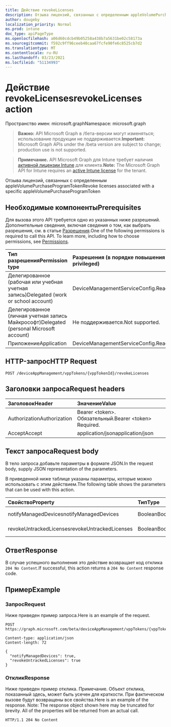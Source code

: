 ```yaml
---
title: Действие revokeLicenses
description: Отзыва лицензий, связанных с определенным appleVolumePurchaseProgramToken
author: dougeby
localization_priority: Normal
ms.prod: intune
doc_type: apiPageType
ms.openlocfilehash: a06d60cdcb49b05258a438b7a5631be02c58173a
ms.sourcegitcommit: f592c9ff96ceeb40caa67fcfe90fe6c8525cb7d2
ms.translationtype: MT
ms.contentlocale: ru-RU
ms.lasthandoff: 03/23/2021
ms.locfileid: "51134993"
---
```

# <a name="revokelicenses-action"></a><span data-ttu-id="402cc-103">Действие revokeLicenses</span><span class="sxs-lookup"><span data-stu-id="402cc-103">revokeLicenses action</span></span>

<span data-ttu-id="402cc-104">Пространство имен: microsoft.graph</span><span class="sxs-lookup"><span data-stu-id="402cc-104">Namespace: microsoft.graph</span></span>

> <span data-ttu-id="402cc-105">**Важно:** API Microsoft Graph в /бета-версии могут изменяться; использование продукции не поддерживается.</span><span class="sxs-lookup"><span data-stu-id="402cc-105">**Important:** Microsoft Graph APIs under the /beta version are subject to change; production use is not supported.</span></span>

> <span data-ttu-id="402cc-106">**Примечание.** API Microsoft Graph для Intune требует наличия [активной лицензии Intune](https://go.microsoft.com/fwlink/?linkid=839381) для клиента.</span><span class="sxs-lookup"><span data-stu-id="402cc-106">**Note:** The Microsoft Graph API for Intune requires an [active Intune license](https://go.microsoft.com/fwlink/?linkid=839381) for the tenant.</span></span>

<span data-ttu-id="402cc-107">Отзыва лицензий, связанных с определенным appleVolumePurchaseProgramToken</span><span class="sxs-lookup"><span data-stu-id="402cc-107">Revoke licenses associated with a specific appleVolumePurchaseProgramToken</span></span>

## <a name="prerequisites"></a><span data-ttu-id="402cc-108">Необходимые компоненты</span><span class="sxs-lookup"><span data-stu-id="402cc-108">Prerequisites</span></span>
<span data-ttu-id="402cc-p101">Для вызова этого API требуется одно из указанных ниже разрешений. Дополнительные сведения, включая сведения о том, как выбрать разрешения, см. в статье [Разрешения](/graph/permissions-reference).</span><span class="sxs-lookup"><span data-stu-id="402cc-p101">One of the following permissions is required to call this API. To learn more, including how to choose permissions, see [Permissions](/graph/permissions-reference).</span></span>

|<span data-ttu-id="402cc-111">Тип разрешения</span><span class="sxs-lookup"><span data-stu-id="402cc-111">Permission type</span></span>|<span data-ttu-id="402cc-112">Разрешения (в порядке повышения привилегий)</span><span class="sxs-lookup"><span data-stu-id="402cc-112">Permissions (from least to most privileged)</span></span>|
|:---|:---|
|<span data-ttu-id="402cc-113">Делегированное (рабочая или учебная учетная запись)</span><span class="sxs-lookup"><span data-stu-id="402cc-113">Delegated (work or school account)</span></span>|<span data-ttu-id="402cc-114">DeviceManagementServiceConfig.ReadWrite.All</span><span class="sxs-lookup"><span data-stu-id="402cc-114">DeviceManagementServiceConfig.ReadWrite.All</span></span>|
|<span data-ttu-id="402cc-115">Делегированное (личная учетная запись Майкрософт)</span><span class="sxs-lookup"><span data-stu-id="402cc-115">Delegated (personal Microsoft account)</span></span>|<span data-ttu-id="402cc-116">Не поддерживается.</span><span class="sxs-lookup"><span data-stu-id="402cc-116">Not supported.</span></span>|
|<span data-ttu-id="402cc-117">Приложение</span><span class="sxs-lookup"><span data-stu-id="402cc-117">Application</span></span>|<span data-ttu-id="402cc-118">DeviceManagementServiceConfig.ReadWrite.All</span><span class="sxs-lookup"><span data-stu-id="402cc-118">DeviceManagementServiceConfig.ReadWrite.All</span></span>|

## <a name="http-request"></a><span data-ttu-id="402cc-119">HTTP-запрос</span><span class="sxs-lookup"><span data-stu-id="402cc-119">HTTP Request</span></span>
<!-- {
  "blockType": "ignored"
}
-->
``` http
POST /deviceAppManagement/vppTokens/{vppTokenId}/revokeLicenses
```

## <a name="request-headers"></a><span data-ttu-id="402cc-120">Заголовки запроса</span><span class="sxs-lookup"><span data-stu-id="402cc-120">Request headers</span></span>
|<span data-ttu-id="402cc-121">Заголовок</span><span class="sxs-lookup"><span data-stu-id="402cc-121">Header</span></span>|<span data-ttu-id="402cc-122">Значение</span><span class="sxs-lookup"><span data-stu-id="402cc-122">Value</span></span>|
|:---|:---|
|<span data-ttu-id="402cc-123">Authorization</span><span class="sxs-lookup"><span data-stu-id="402cc-123">Authorization</span></span>|<span data-ttu-id="402cc-124">Bearer &lt;token&gt;. Обязательный.</span><span class="sxs-lookup"><span data-stu-id="402cc-124">Bearer &lt;token&gt; Required.</span></span>|
|<span data-ttu-id="402cc-125">Accept</span><span class="sxs-lookup"><span data-stu-id="402cc-125">Accept</span></span>|<span data-ttu-id="402cc-126">application/json</span><span class="sxs-lookup"><span data-stu-id="402cc-126">application/json</span></span>|

## <a name="request-body"></a><span data-ttu-id="402cc-127">Текст запроса</span><span class="sxs-lookup"><span data-stu-id="402cc-127">Request body</span></span>
<span data-ttu-id="402cc-128">В тело запроса добавьте параметры в формате JSON.</span><span class="sxs-lookup"><span data-stu-id="402cc-128">In the request body, supply JSON representation of the parameters.</span></span>

<span data-ttu-id="402cc-129">В приведенной ниже таблице указаны параметры, которые можно использовать с этим действием.</span><span class="sxs-lookup"><span data-stu-id="402cc-129">The following table shows the parameters that can be used with this action.</span></span>

|<span data-ttu-id="402cc-130">Свойство</span><span class="sxs-lookup"><span data-stu-id="402cc-130">Property</span></span>|<span data-ttu-id="402cc-131">Тип</span><span class="sxs-lookup"><span data-stu-id="402cc-131">Type</span></span>|<span data-ttu-id="402cc-132">Описание</span><span class="sxs-lookup"><span data-stu-id="402cc-132">Description</span></span>|
|:---|:---|:---|
|<span data-ttu-id="402cc-133">notifyManagedDevices</span><span class="sxs-lookup"><span data-stu-id="402cc-133">notifyManagedDevices</span></span>|<span data-ttu-id="402cc-134">Boolean</span><span class="sxs-lookup"><span data-stu-id="402cc-134">Boolean</span></span>|<span data-ttu-id="402cc-135">Н/Д</span><span class="sxs-lookup"><span data-stu-id="402cc-135">Not yet documented</span></span>|
|<span data-ttu-id="402cc-136">revokeUntrackedLicenses</span><span class="sxs-lookup"><span data-stu-id="402cc-136">revokeUntrackedLicenses</span></span>|<span data-ttu-id="402cc-137">Boolean</span><span class="sxs-lookup"><span data-stu-id="402cc-137">Boolean</span></span>|<span data-ttu-id="402cc-138">Н/Д</span><span class="sxs-lookup"><span data-stu-id="402cc-138">Not yet documented</span></span>|



## <a name="response"></a><span data-ttu-id="402cc-139">Ответ</span><span class="sxs-lookup"><span data-stu-id="402cc-139">Response</span></span>
<span data-ttu-id="402cc-140">В случае успешного выполнения это действие возвращает код отклика `204 No Content`.</span><span class="sxs-lookup"><span data-stu-id="402cc-140">If successful, this action returns a `204 No Content` response code.</span></span>

## <a name="example"></a><span data-ttu-id="402cc-141">Пример</span><span class="sxs-lookup"><span data-stu-id="402cc-141">Example</span></span>

### <a name="request"></a><span data-ttu-id="402cc-142">Запрос</span><span class="sxs-lookup"><span data-stu-id="402cc-142">Request</span></span>
<span data-ttu-id="402cc-143">Ниже приведен пример запроса.</span><span class="sxs-lookup"><span data-stu-id="402cc-143">Here is an example of the request.</span></span>
``` http
POST https://graph.microsoft.com/beta/deviceAppManagement/vppTokens/{vppTokenId}/revokeLicenses

Content-type: application/json
Content-length: 72

{
  "notifyManagedDevices": true,
  "revokeUntrackedLicenses": true
}
```

### <a name="response"></a><span data-ttu-id="402cc-144">Отклик</span><span class="sxs-lookup"><span data-stu-id="402cc-144">Response</span></span>
<span data-ttu-id="402cc-p102">Ниже приведен пример отклика. Примечание. Объект отклика, показанный здесь, может быть усечен для краткости. При фактическом вызове будут возвращены все свойства.</span><span class="sxs-lookup"><span data-stu-id="402cc-p102">Here is an example of the response. Note: The response object shown here may be truncated for brevity. All of the properties will be returned from an actual call.</span></span>
``` http
HTTP/1.1 204 No Content
```




